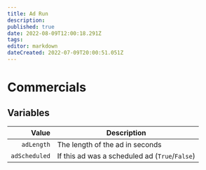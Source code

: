 ```yaml
---
title: Ad Run
description: 
published: true
date: 2022-08-09T12:00:18.291Z
tags: 
editor: markdown
dateCreated: 2022-07-09T20:00:51.051Z
---
```


# Commercials

## Variables
| Value | Description |
|   ---:|-------------|
| `adLength` | The length of the ad in seconds
| `adScheduled` | If this ad was a scheduled ad (`True`/`False`)
